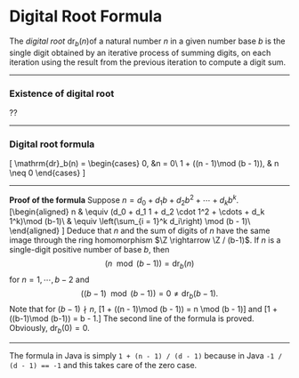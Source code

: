 # Digital Root Formula

The *digital root* $\mathrm{dr}_b(n)$of a natural number $n$ in a given number base $b$ is the single digit obtained by an iterative process of summing digits, on each iteration using the result from the previous iteration to compute a digit sum.
***
### Existence of digital root
??
***
### Digital root formula
\[
\mathrm{dr}_b(n) = \begin{cases}
0, &n = 0\\
1 + ((n - 1)\mod (b - 1)), & n \neq 0
\end{cases}
\]
***
**Proof of the formula**
Suppose $n = d_0 + d_1 b + d_2 b^2 +\cdots + d_k b^k$.
\[\begin{aligned}
n & \equiv (d_0 + d_1 1 + d_2 \cdot 1^2 + \cdots + d_k 1^k)\mod (b-1)\\
& \equiv \left(\sum_{i = 1}^k d_i\right) \mod (b - 1)\\
\end{aligned}
\]
Deduce that $n$ and the sum of digits of $n$ have the same image through the ring homomorphism $\Z \rightarrow \Z / (b-1)$. If $n$ is a single-digit positive number of base $b$, then $$(n \mod (b - 1)) = \mathrm{dr}_b(n)$$ for $n = 1, \cdots, b - 2$ and $$((b-1) \mod(b-1)) = 0 \neq \mathrm{dr}_b(b - 1).$$
Note that for $(b - 1) \nmid n$,
\[1 + ((n - 1)\mod (b - 1)) = n \mod (b - 1)\]
and
\[1 + ((b-1)\mod (b-1)) = b - 1.\]
The second line of the formula is proved. Obviously, $\mathrm{dr}_{b}(0) = 0$.
***
The formula in Java is simply ```1 + (n - 1) / (d - 1)``` because in Java ```-1 / (d - 1) == -1``` and this takes care of the zero case.
